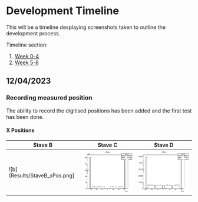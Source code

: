 # Development Timeline

This will be a timeline desplaying screenshots taken to outline the development process.

Timeline section:

1. [Week 0-4](./Week0-4.md)
2. [Week 5-8](./Week5-8.md)

## 12/04/2023

### Recording measured position

The ability to record the digitised positions has been added and the first test has been done.

#### X Positions

|Stave B| Stave C| Stave D|
|-------|--------|--------|
|![b](Results/StaveB_xPos.png]|![c](Results/StaveC_xPos.png)|![d](Results/StaveD_xPos.png)|




